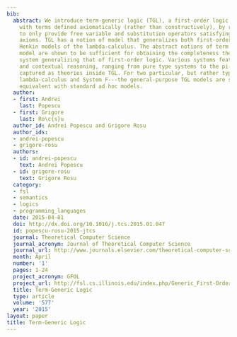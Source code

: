 ```yaml
---
bib:
  abstract: We introduce term-generic logic (TGL), a first-order logic parameterized
    with terms defined axiomatically (rather than constructively), by requiring terms
    to only provide free variable and substitution operators satisfying some reasonable
    axioms. TGL has a notion of model that generalizes both first-order models and
    Henkin models of the lambda-calculus. The abstract notions of term syntax and
    model are shown to be sufficient for obtaining the completeness theorem of a Gentzen
    system generalizing that of first-order logic. Various systems featuring bindings
    and contextual reasoning, ranging from pure type systems to the pi-calculus, are
    captured as theories inside TGL. For two particular, but rather typical instances---untyped
    lambda-calculus and System F---the general-purpose TGL models are shown to be
    equivalent with standard ad hoc models.
  author:
  - first: Andrei
    last: Popescu
  - first: Grigore
    last: Ro\c{s}u
  author_id: Andrei Popescu and Grigore Rosu
  author_ids:
  - andrei-popescu
  - grigore-rosu
  authors:
  - id: andrei-popescu
    text: Andrei Popescu
  - id: grigore-rosu
    text: Grigore Rosu
  category:
  - fsl
  - semantics
  - logics
  - programming_languages
  date: 2015-04-01
  doi: http://dx.doi.org/10.1016/j.tcs.2015.01.047
  id: popescu-rosu-2015-jtcs
  journal: Theoretical Computer Science
  journal_acronym: Journal of Theoretical Computer Science
  journal_url: http://www.journals.elsevier.com/theoretical-computer-science/
  month: April
  number: '1'
  pages: 1-24
  project_acronym: GFOL
  project_url: http://fsl.cs.illinois.edu/index.php/Generic_First-Order_Logic
  title: Term-Generic Logic
  type: article
  volume: '577'
  year: '2015'
layout: paper
title: Term-Generic Logic
---
```

